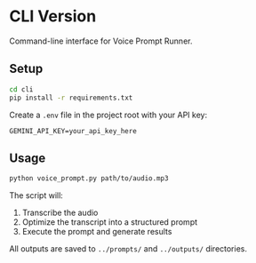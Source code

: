# CLI Version

Command-line interface for Voice Prompt Runner.

## Setup

```bash
cd cli
pip install -r requirements.txt
```

Create a `.env` file in the project root with your API key:
```
GEMINI_API_KEY=your_api_key_here
```

## Usage

```bash
python voice_prompt.py path/to/audio.mp3
```

The script will:
1. Transcribe the audio
2. Optimize the transcript into a structured prompt
3. Execute the prompt and generate results

All outputs are saved to `../prompts/` and `../outputs/` directories.
